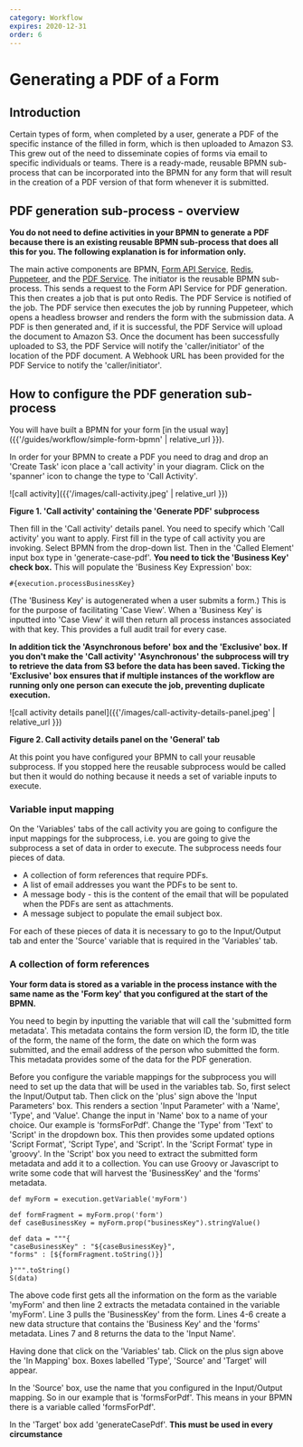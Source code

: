 ```yaml
---
category: Workflow
expires: 2020-12-31
order: 6
---
```

# Generating a PDF of a Form

## Introduction

Certain types of form, when completed by a user, generate a PDF of the specific instance of the filled in form, which is then uploaded to Amazon S3. This grew out of the need to disseminate copies of forms via email to specific individuals or teams.
There is a ready-made, reusable BPMN sub-process that can be incorporated into the BPMN for any form that will result in the creation of a PDF version of that form whenever it is submitted.

## PDF generation sub-process - overview

**You do not need to define activities in your BPMN to generate a PDF because there is an existing reusable BPMN sub-process that does all this for you. The following explanation is for information only.**

The main active components are BPMN, [Form API Service]('https://github.com/DigitalPatterns/form-api-server'), [Redis]('https://redis.io'), [Puppeteer]('https://github.com/puppeteer/puppeteer'), and the [PDF Service]('https://github.com/DigitalPatterns/pdf-generator'). The initiator is the reusable BPMN sub-process. This sends a request to the Form API Service for PDF generation. This then creates a job that is put onto Redis. The PDF Service is notified of the job. The PDF service then executes the job by running Puppeteer, which opens a headless browser and renders the form with the submission data. A PDF is then generated and, if it is successful, the PDF Service will upload the document to Amazon S3.
Once the document has been successfully uploaded to S3, the PDF Service will notify the 'caller/initiator' of the location of the PDF document. A Webhook URL has been provided for the PDF Service to notify the 'caller/initiator'.


## How to configure the PDF generation sub-process

You will have built a BPMN for your form [in the usual way]({{'/guides/workflow/simple-form-bpmn' | relative_url }}).

In order for your BPMN to create a PDF you need to drag and drop an 'Create Task' icon place a 'call activity' in your diagram. Click on the 'spanner' icon to change the type to 'Call Activity'.

![call activity]({{'/images/call-activity.jpeg' | relative_url }})

**Figure 1. 'Call activity' containing the 'Generate PDF' subprocess**

Then fill in the 'Call activity' details panel. You need to specify which 'Call activity' you want to apply. First fill in the type of call activity you are invoking. Select BPMN from the drop-down list. Then in the 'Called Element' input box type in 'generate-case-pdf'. **You need to tick the 'Business Key' check box.** This will populate the 'Business Key Expression' box:

```
#{execution.processBusinessKey}
```
(The 'Business Key' is autogenerated when a user submits a form.) This is for the purpose of facilitating 'Case View'. When a 'Business Key' is inputted into 'Case View' it will then return all process instances associated with that key. This provides a full audit trail for every case.  

**In addition tick the 'Asynchronous before' box and the 'Exclusive' box. If you don't make the 'Call activity'  'Asynchronous' the subprocess will try to retrieve the data from S3 before the data has been saved. Ticking the 'Exclusive' box ensures that if multiple instances of the workflow are running only one person can execute the job, preventing duplicate execution.**

![call activity details panel]({{'/images/call-activity-details-panel.jpeg' | relative_url }})

**Figure 2. Call activity details panel on the 'General' tab**

At this point you have configured your BPMN to call your reusable subprocess. If you stopped here the reusable subprocess would be called but then it would do nothing because it needs a set of variable inputs to execute.

### Variable input mapping

On the 'Variables' tabs of the call activity you are going to configure the input mappings for the subprocess, i.e. you are going to give the subprocess a set of data in order to execute.
The subprocess needs four pieces of data.

* A collection of form references that require PDFs.
* A list of email addresses you want the PDFs to be sent to.
* A message body - this is the content of the email that will be populated when the PDFs are sent as attachments.
* A message subject to populate the email subject box.

For each of these pieces of data it is necessary to go to the Input/Output tab and enter the 'Source' variable that is required in the 'Variables' tab.

### A collection of form references

**Your form data is stored as a variable in the process instance with the same name as the 'Form key' that you configured at the start of the BPMN.**

You need to begin by inputting the variable that will call the 'submitted form metadata'. This metadata contains the form version ID, the form ID, the title of the form, the name of the form, the date on which the form was submitted, and the email address of the person who submitted the form. This metadata provides some of the data for the PDF generation.

Before you configure the variable mappings for the subprocess you will need to set up the data that will be used in the variables tab. So, first select the Input/Output tab. Then click on the 'plus' sign above the 'Input Parameters' box. This renders a section 'Input Parameter' with a 'Name', 'Type', and 'Value'. Change the input in 'Name' box to a name of your choice. Our example is 'formsForPdf'. Change the 'Type' from 'Text' to 'Script' in the dropdown box. This then provides some updated options 'Script Format', 'Script Type', and 'Script'. In the 'Script Format' type in 'groovy'. In the 'Script' box you need to extract the submitted form metadata and add it to a collection. You can use Groovy or Javascript to write some code that will harvest the 'BusinessKey' and the 'forms' metadata.

```
def myForm = execution.getVariable('myForm')

def formFragment = myForm.prop('form')
def caseBusinessKey = myForm.prop("businessKey").stringValue()

def data = """{
"caseBusinessKey" : "${caseBusinessKey}",
"forms" : [${formFragment.toString()}]

}""".toString()
S(data)
```

The above code first gets all the information on the form as the variable 'myForm' and then line 2 extracts the metadata contained in the variable 'myForm'. Line 3 pulls the 'BusinessKey' from the form. Lines 4-6 create a new data structure that contains the 'Business Key' and the 'forms' metadata. Lines 7 and 8 returns the data to the 'Input Name'.


Having done that click on the 'Variables' tab. Click on the plus sign above the 'In Mapping' box. Boxes labelled 'Type', 'Source' and 'Target' will appear.

In the 'Source' box, use the name that you configured in the Input/Output mapping. So in our example that is 'formsForPdf'. This means in your BPMN there is a variable called 'formsForPdf'.

In the 'Target' box add 'generateCasePdf'. **This must be used in every circumstance**
